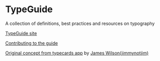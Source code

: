 TypeGuide
=========

A collection of definitions, best practices and resources on typography

[TypeGuide site][1]

[Contributing to the guide][2]

[Original concept from typecards app][3] by [James Wilson(jimmynotjim)][4]

[1]: #
[2]: http://github.com/jimmynotjim/typeguide/blob/master/contributing.md
[3]: http://typecardsapp.com
[4]: http://jimmynotjim.com